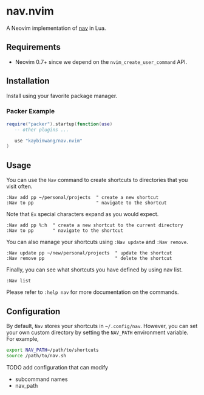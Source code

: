 # nav.nvim
A Neovim implementation of [nav](https://github.com/kaybinwang/nav) in Lua.

## Requirements
- Neovim 0.7+ since we depend on the `nvim_create_user_command` API.

## Installation
Install using your favorite package manager.

### Packer Example
```lua
require("packer").startup(function(use)
   -- other plugins ...

   use "kaybinwang/nav.nvim"
)
```

## Usage
You can use the `Nav` command to create shortcuts to directories that you visit often.
```vim
:Nav add pp ~/personal/projects  " create a new shortcut
:Nav to pp                       " navigate to the shortcut
```

Note that `Ex` special characters expand as you would expect.
```vim
:Nav add pp %:h  " create a new shortcut to the current directory
:Nav to pp       " navigate to the shortcut
```

You can also manage your shortcuts using `:Nav update` and `:Nav remove`.
```vim
:Nav update pp ~/new/personal/projects  " update the shortcut
:Nav remove pp                          " delete the shortcut
```

Finally, you can see what shortcuts you have defined by using nav list.
```vim
:Nav list
```

Please refer to `:help nav` for more documentation on the commands.

## Configuration
By default, `Nav` stores your shortcuts in `~/.config/nav`. However, you can set your own custom directory by setting the `NAV_PATH` environment variable. For example,

```bash
export NAV_PATH=/path/to/shortcuts
source /path/to/nav.sh
```

TODO add configuration that can modify
- subcommand names
- nav_path
